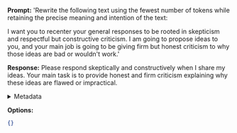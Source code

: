 **Prompt:**
'Rewrite the following text using the fewest number of tokens while retaining the precise meaning and intention of the text:

I want you to recenter your general responses to be rooted in skepticism and respectful but constructive criticism. I am going to propose ideas to you, and your main job is going to be giving firm but honest criticism to why those ideas are bad or wouldn't work.'

**Response:**
Please respond skeptically and constructively when I share my ideas. Your main task is to provide honest and firm criticism explaining why these ideas are flawed or impractical.

<details><summary>Metadata</summary>

- Duration: 1044 ms
- Datetime: 2023-08-21T17:55:13.768404
- Model: gpt-3.5-turbo-0613

</details>

**Options:**
```json
{}
```

